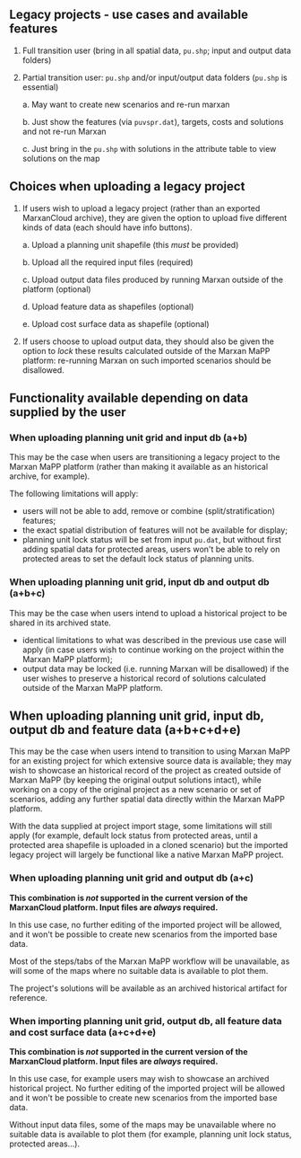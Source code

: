 ## Legacy projects - use cases and available features

1. Full transition user (bring in all spatial data, `pu.shp`; input and output
   data folders)

2. Partial transition user: `pu.shp` and/or input/output data folders (`pu.shp`
   is essential)

   a. May want to create new scenarios and re-run marxan

   b. Just show the features (via `puvspr.dat`), targets, costs and solutions
      and not re-run Marxan

   c. Just bring in the `pu.shp` with solutions in the attribute table to view
      solutions on the map

## Choices when uploading a legacy project

1. If users wish to upload a legacy project (rather than an exported MarxanCloud
   archive), they are given the option to upload five different kinds of data
   (each should have info buttons).

   a. Upload a planning unit shapefile (this *must* be provided)

   b. Upload all the required input files (required)

   c. Upload output data files produced by running Marxan outside of the
      platform (optional)

   d. Upload feature data as shapefiles (optional)

   e. Upload cost surface data as shapefile (optional)

2. If users choose to upload output data, they should also be given the option
   to _lock_ these results calculated outside of the Marxan MaPP platform:
   re-running Marxan on such imported scenarios should be disallowed.

## Functionality available depending on data supplied by the user

### When uploading planning unit grid and input db (a+b)

This may be the case when users are transitioning a legacy project to the Marxan
MaPP platform (rather than making it available as an historical archive, for
example).

The following limitations will apply:

- users will not be able to add, remove or combine (split/stratification)
  features;
- the exact spatial distribution of features will not be available for display;
- planning unit lock status will be set from input `pu.dat`, but without first
  adding spatial data for protected areas, users won't be able to rely on
  protected areas to set the default lock status of planning units.

### When uploading planning unit grid, input db and output db (a+b+c)

This may be the case when users intend to upload a historical project to be
shared in its archived state.

- identical limitations to what was described in the previous use case will
  apply (in case users wish to continue working on the project within the Marxan
  MaPP platform);
- output data may be locked (i.e. running Marxan will be disallowed) if the user
  wishes to preserve a historical record of solutions calculated outside of the
  Marxan MaPP platform.

## When uploading planning unit grid, input db, output db and feature data (a+b+c+d+e)

This may be the case when users intend to transition to using Marxan MaPP for an
existing project for which extensive source data is available; they may wish to
showcase an historical record of the project as created outside of Marxan MaPP
(by keeping the original output solutions intact), while working on a copy of
the original project as a new scenario or set of scenarios, adding any further
spatial data directly within the Marxan MaPP platform.

With the data supplied at project import stage, some limitations will still
apply (for example, default lock status from protected areas, until a protected
area shapefile is uploaded in a cloned scenario) but the imported legacy project
will largely be functional like a native Marxan MaPP project.

### When uploading planning unit grid and output db (a+c)

**This combination is _not_ supported in the current version of the MarxanCloud
platform. Input files are _always_ required.**

In this use case, no further editing of the imported project will
be allowed, and it won't be possible to create new scenarios from the imported
base data.

Most of the steps/tabs of the Marxan MaPP workflow will be unavailable, as will
some of the maps where no suitable data is available to plot them.

The project's solutions will be available as an archived historical artifact for
reference.

### When importing planning unit grid, output db, all feature data and cost surface data (a+c+d+e)

**This combination is _not_ supported in the current version of the MarxanCloud
platform. Input files are _always_ required.**

In this use case, for example users may wish to showcase an archived historical
project. No further editing of the imported project will be allowed and it won't
be possible to create new scenarios from the imported base data.

Without input data files, some of the maps may be unavailable where no suitable
data is available to plot them (for example, planning unit lock status,
protected areas...).

